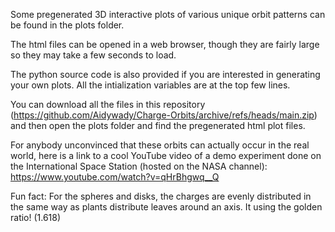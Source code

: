 Some pregenerated 3D interactive plots of various unique orbit patterns can be found in the plots folder.

The html files can be opened in a web browser, though they are fairly large so they may take a few seconds to load.

The python source code is also provided if you are interested in generating your own plots. All the intialization variables are at the top few lines.

You can download all the files in this repository (https://github.com/Aidywady/Charge-Orbits/archive/refs/heads/main.zip) and then open the plots folder and find the pregenerated html plot files.

For anybody unconvinced that these orbits can actually occur in the real world, here is a link to a cool YouTube video of a demo experiment done on the International Space Station (hosted on the NASA channel): https://www.youtube.com/watch?v=qHrBhgwq__Q

Fun fact:
For the spheres and disks, the charges are evenly distributed in the same way as plants distribute leaves around an axis. It using the golden ratio! (1.618)
